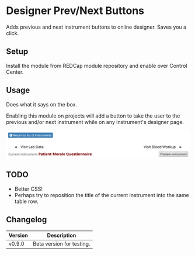 # Designer Prev/Next Buttons
Adds previous and next instrument buttons to online designer. Saves you a click.

## Setup

Install the module from REDCap module repository and enable over Control Center.

## Usage

Does what it says on the box.

Enabling this module on projects will add a button to take the user to the previous and/or next instrument while on any instrument's designer page.

![screenshot](img/screenshot.png)

## TODO

- Better CSS!
- Perhaps try to reposition the title of the current instrument into the same table row.

## Changelog

Version | Description
------- | --------------------
v0.9.0  | Beta version for testing.
